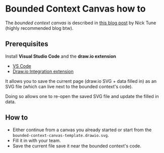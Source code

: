# Bounded Context Canvas how to

The *bounded context canvas* is described in [this blog post](https://medium.com/nick-tune-tech-strategy-blog/bounded-context-canvas-v2-simplifications-and-additions-229ed35f825f) by Nick Tune (highly recommended blog btw).

## Prerequisites

Install **Visual Studio Code** and the **draw.io extension**

- [VS Code](https://code.visualstudio.com/)
- [Draw.io Integration extension](https://marketplace.visualstudio.com/items?itemName=hediet.vscode-drawio)

It allows you to save the current page (draw.io SVG + data filled in) as an SVG file (which can live next to the bounded context's code).

Doing so allows one to re-open the saved SVG file and update the filled in data.

## How to

- Either continue from a canvas you already started or start from the `bounded-context-canvas-template.drawio.svg`.
- Fill it in with your team.
- Save the current file save it near the bounded context's code.